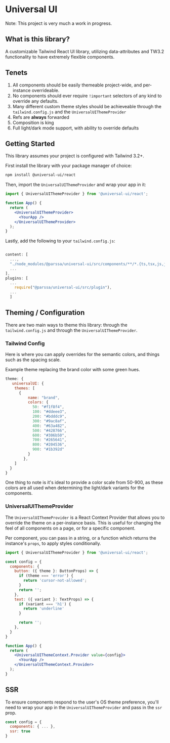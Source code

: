 # Universal UI

Note: This project is very much a work in progress.

## What is this library?

A customizable Tailwind React UI library, utilizing data-attributes and TW3.2 functionality to have extremely flexible components.

## Tenets
1. All components should be easily themeable project-wide, and per-instance overrideable.
2. No components should ever require `!important` selectors of any kind to override any defaults.
3. Many different custom theme styles should be achieveable through the `tailwind.config.js` and the `UniversalUIThemeProvider`
4. Refs are **always** forwarded
5. Composition is king
6. Full light/dark mode support, with ability to override defaults

## Getting Started
This library assumes your project is configured with Tailwind 3.2+. 

First install the library with your package manager of choice:

```bash
npm install @universal-ui/react
```

Then, import the `UniversalUIThemeProvider` and wrap your app in it:

```jsx
import { UniversalUIThemeProvider } from '@universal-ui/react';

function App() {
  return (
    <UniversalUIThemeProvider>
      <YourApp />
    </UniversalUIThemeProvider>
  );
}
```

Lastly, add the following to your `tailwind.config.js`:

```js

content: [
  ...,
  "./node_modules/@parssa/universal-ui/src/components/**/*.{ts,tsx,js,jsx}",
  ...
],
plugins: [
  ...
    require("@parssa/universal-ui/src/plugin"),
  ...
  ]
```

## Theming / Configuration

There are two main ways to theme this library: through the `tailwind.config.js` and through the `UniversalUIThemeProvider`.

### Tailwind Config
Here is where you can apply overrides for the semantic colors, and things such as the spacing scale.

Example theme replacing the brand color with some green hues.

```js
theme: {
   universalUI: {
    themes: [
      {
          name: "brand",
          colors: {
            50: "#f1f8f4",
            100: "#ddeee3",
            200: "#bdddc9",
            300: "#9ac8af",
            400: "#63a482",
            500: "#428766",
            600: "#306b50",
            700: "#265641",
            800: "#204536",
            900: "#1b392d"
          }
        },
    ]
  }
}
```

One thing to note is it's ideal to provide a color scale from 50-900, as these colors are all used when determining the light/dark variants for the components.

### UniversalUIThemeProvider


The `UniversalUIThemeProvider` is a React Context Provider that allows you to override the theme on a per-instance basis. This is useful for changing the feel of all components on a page, or for a specific component.

Per component, you can pass in a string, or a function which returns the instance's `props`, to apply styles conditionally.

```jsx
import { UniversalUIThemeProvider } from '@universal-ui/react';

const config = {
  components: {
    button: ({ theme }: ButtonProps) => {
      if (theme === 'error') {
        return 'cursor-not-allowed';
      }
      return '';
    },
    text: ({ variant }: TextProps) => {
      if (variant === 'h1') {
        return 'underline'
      }

      return '';
    },
  }
}

function App() {
  return (
    <UniversalUIThemeContext.Provider value={config}>
      <YourApp />
    </UniversalUIThemeContext.Provider>
  );
}
```

## SSR
To ensure components respond to the user's OS theme preference, you'll need to wrap your app in the `UniversalUIThemeProvider` and pass in the `ssr` prop.

```jsx
const config = {
  components: { ... },
  ssr: true
}
```
